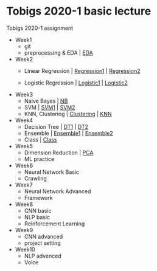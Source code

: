 # Tobigs 2020-1 basic lecture
Tobigs 2020-1 assignment 

* Week1
  - git
  - preprocessing & EDA | [EDA](https://github.com/hyo-eun-kim/tobigs_2020_1/blob/master/week1%20EDA/week1_EDA_%EA%B9%80%ED%9A%A8%EC%9D%80.ipynb)
* Week2
  - Linear Regression | [Regression1](https://github.com/hyo-eun-kim/tobigs_2020_1/blob/master/week2%20Linear%20Regression/week2_Regression_assignment1_%EA%B9%80%ED%9A%A8%EC%9D%80.ipynb) | [Regression2](https://github.com/hyo-eun-kim/tobigs_2020_1/blob/master/week2%20Linear%20Regression/week2_Regression_assignment2_%EA%B9%80%ED%9A%A8%EC%9D%80.ipynb)

  - Logistic Regression | [Logistic1](https://github.com/hyo-eun-kim/tobigs_2020_1/blob/master/week2%20Logistic%20Regression/week2_Logistic_assignment1_%EA%B9%80%ED%9A%A8%EC%9D%80.ipynb) | [Logistic2](https://github.com/hyo-eun-kim/tobigs_2020_1/blob/master/week2%20Logistic%20Regression/week2_Logistic_assignment2_%EA%B9%80%ED%9A%A8%EC%9D%80.ipynb)
* Week3
  - Naive Bayes | [NB](https://github.com/hyo-eun-kim/tobigs_2020_1/blob/master/week3%20Naive%20Bayes/week3_Naive%20Bayes_assignment_%EA%B9%80%ED%9A%A8%EC%9D%80.ipynb)
  - SVM | [SVM1](https://github.com/hyo-eun-kim/tobigs_2020_1/blob/master/week3%20SVM/week3_SVM_assignment1_%EA%B9%80%ED%9A%A8%EC%9D%80.ipynb) | [SVM2](https://github.com/hyo-eun-kim/tobigs_2020_1/blob/master/week3%20SVM/week3_SVM_assignment2_%EA%B9%80%ED%9A%A8%EC%9D%80.ipynb)
  - KNN, Clustering | [Clustering](https://github.com/hyo-eun-kim/tobigs_2020_1/blob/master/week3%20KNN%20%26%20Clustering/week3_Clustering_assignment_%EA%B9%80%ED%9A%A8%EC%9D%80.ipynb) | [KNN](https://github.com/hyo-eun-kim/tobigs_2020_1/blob/master/week3%20KNN%20%26%20Clustering/week3_KNN_assignment_%EA%B9%80%ED%9A%A8%EC%9D%80.ipynb)
* Week4
  - Decision Tree | [DT1](https://github.com/hyo-eun-kim/tobigs_2020_1/blob/master/week4%20Decision%20Tree/week4_DT_assignment1_%EA%B9%80%ED%9A%A8%EC%9D%80.ipynb) | [DT2](https://github.com/hyo-eun-kim/tobigs_2020_1/blob/master/week4%20Decision%20Tree/week4_DT_assignment2_%EA%B9%80%ED%9A%A8%EC%9D%80.ipynb)
  - Ensemble | [Ensemble1](https://github.com/hyo-eun-kim/tobigs_2020_1/blob/master/week4%20Ensemble/week4_Ensemble_assignment1_%EA%B9%80%ED%9A%A8%EC%9D%80.md) | [Ensemble2](https://github.com/hyo-eun-kim/tobigs_2020_1/blob/master/week4%20Ensemble/week4_Ensemble_assignment2_%EA%B9%80%ED%9A%A8%EC%9D%80.ipynb)
  - Class | [Class](https://github.com/hyo-eun-kim/tobigs_2020_1/blob/master/week4%20Class/week4_Class_assignment_%EA%B9%80%ED%9A%A8%EC%9D%80.ipynb)
* Week5
  - Dimension Reduction | [PCA](https://github.com/hyo-eun-kim/tobigs_2020_1/blob/master/week5%20Dimension%20Reduction/week5_PCA_assignment_%EA%B9%80%ED%9A%A8%EC%9D%80.ipynb)
  - ML practice
* Week6
  - Neural Network Basic
  - Crawling
* Week7
  - Neural Network Advanced
  - Framework
* Week8
  - CNN basic
  - NLP basic
  - Reinforcement Learning
* Week9
  - CNN advanced
  - project setting
* Week10
  - NLP advenced
  - Voice
